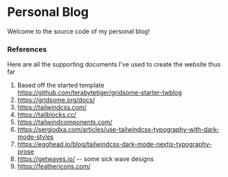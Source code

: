 # Personal Blog

Welcome to the source code of my personal blog!


### References

Here are all the supporting documents I've used to create the website thus far
1. Based off the started template https://github.com/terabytetiger/gridsome-starter-twblog
2. https://gridsome.org/docs/
3. https://tailwindcss.com/
4. https://tailblocks.cc/
5. https://tailwindcomponents.com/
6. https://sergiodxa.com/articles/use-tailwindcss-typography-with-dark-mode-styles
7. https://egghead.io/blog/tailwindcss-dark-mode-nextjs-typography-prose
8. https://getwaves.io/ -- some sick wave designs
9. https://feathericons.com/